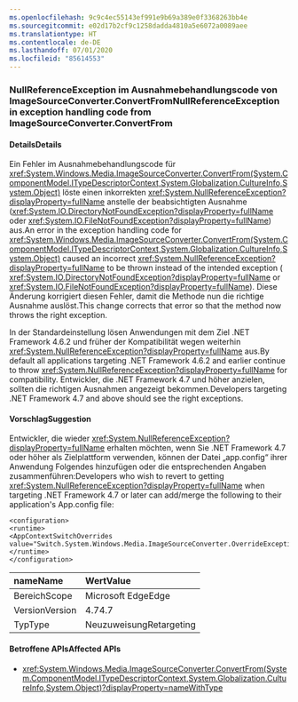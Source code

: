 ```yaml
---
ms.openlocfilehash: 9c9c4ec55143ef991e9b69a389e0f3368263bb4e
ms.sourcegitcommit: e02d17b2cf9c1258dadda4810a5e6072a0089aee
ms.translationtype: HT
ms.contentlocale: de-DE
ms.lasthandoff: 07/01/2020
ms.locfileid: "85614553"
---
```

### <a name="nullreferenceexception-in-exception-handling-code-from-imagesourceconverterconvertfrom"></a><span data-ttu-id="a38ac-101">NullReferenceException im Ausnahmebehandlungscode von ImageSourceConverter.ConvertFrom</span><span class="sxs-lookup"><span data-stu-id="a38ac-101">NullReferenceException in exception handling code from ImageSourceConverter.ConvertFrom</span></span>

#### <a name="details"></a><span data-ttu-id="a38ac-102">Details</span><span class="sxs-lookup"><span data-stu-id="a38ac-102">Details</span></span>

<span data-ttu-id="a38ac-103">Ein Fehler im Ausnahmebehandlungscode für <xref:System.Windows.Media.ImageSourceConverter.ConvertFrom(System.ComponentModel.ITypeDescriptorContext,System.Globalization.CultureInfo,System.Object)> löste einen inkorrekten <xref:System.NullReferenceException?displayProperty=fullName> anstelle der beabsichtigten Ausnahme (<xref:System.IO.DirectoryNotFoundException?displayProperty=fullName> oder <xref:System.IO.FileNotFoundException?displayProperty=fullName>) aus.</span><span class="sxs-lookup"><span data-stu-id="a38ac-103">An error in the exception handling code for <xref:System.Windows.Media.ImageSourceConverter.ConvertFrom(System.ComponentModel.ITypeDescriptorContext,System.Globalization.CultureInfo,System.Object)> caused an incorrect <xref:System.NullReferenceException?displayProperty=fullName> to be thrown instead of the intended exception ( <xref:System.IO.DirectoryNotFoundException?displayProperty=fullName> or <xref:System.IO.FileNotFoundException?displayProperty=fullName>).</span></span> <span data-ttu-id="a38ac-104">Diese Änderung korrigiert diesen Fehler, damit die Methode nun die richtige Ausnahme auslöst.</span><span class="sxs-lookup"><span data-stu-id="a38ac-104">This change corrects that error so that the method now throws the right exception.</span></span> <p/><span data-ttu-id="a38ac-105">In der Standardeinstellung lösen Anwendungen mit dem Ziel .NET Framework 4.6.2 und früher der Kompatibilität wegen weiterhin <xref:System.NullReferenceException?displayProperty=fullName> aus.</span><span class="sxs-lookup"><span data-stu-id="a38ac-105">By default all applications targeting .NET Framework 4.6.2 and earlier continue to throw <xref:System.NullReferenceException?displayProperty=fullName> for compatibility.</span></span> <span data-ttu-id="a38ac-106">Entwickler, die .NET Framework 4.7 und höher anzielen, sollten die richtigen Ausnahmen angezeigt bekommen.</span><span class="sxs-lookup"><span data-stu-id="a38ac-106">Developers targeting .NET Framework 4.7 and above should see the right exceptions.</span></span>

#### <a name="suggestion"></a><span data-ttu-id="a38ac-107">Vorschlag</span><span class="sxs-lookup"><span data-stu-id="a38ac-107">Suggestion</span></span>

<span data-ttu-id="a38ac-108">Entwickler, die wieder <xref:System.NullReferenceException?displayProperty=fullName> erhalten möchten, wenn Sie .NET Framework 4.7 oder höher als Zielplattform verwenden, können der Datei „app.config“ ihrer Anwendung Folgendes hinzufügen oder die entsprechenden Angaben zusammenführen:</span><span class="sxs-lookup"><span data-stu-id="a38ac-108">Developers who wish to revert to getting <xref:System.NullReferenceException?displayProperty=fullName> when targeting .NET Framework 4.7 or later can add/merge the following to their application's App.config file:</span></span>

<pre><code class="lang-xml">&lt;configuration&gt;&#13;&#10;&lt;runtime&gt;&#13;&#10;&lt;AppContextSwitchOverrides value=&quot;Switch.System.Windows.Media.ImageSourceConverter.OverrideExceptionWithNullReferenceException=true&quot;/&gt;&#13;&#10;&lt;/runtime&gt;&#13;&#10;&lt;/configuration&gt;&#13;&#10;</code></pre>

| <span data-ttu-id="a38ac-109">name</span><span class="sxs-lookup"><span data-stu-id="a38ac-109">Name</span></span>    | <span data-ttu-id="a38ac-110">Wert</span><span class="sxs-lookup"><span data-stu-id="a38ac-110">Value</span></span>       |
|:--------|:------------|
| <span data-ttu-id="a38ac-111">Bereich</span><span class="sxs-lookup"><span data-stu-id="a38ac-111">Scope</span></span>   | <span data-ttu-id="a38ac-112">Microsoft Edge</span><span class="sxs-lookup"><span data-stu-id="a38ac-112">Edge</span></span>        |
| <span data-ttu-id="a38ac-113">Version</span><span class="sxs-lookup"><span data-stu-id="a38ac-113">Version</span></span> | <span data-ttu-id="a38ac-114">4.7</span><span class="sxs-lookup"><span data-stu-id="a38ac-114">4.7</span></span>         |
| <span data-ttu-id="a38ac-115">Typ</span><span class="sxs-lookup"><span data-stu-id="a38ac-115">Type</span></span>    | <span data-ttu-id="a38ac-116">Neuzuweisung</span><span class="sxs-lookup"><span data-stu-id="a38ac-116">Retargeting</span></span> |

#### <a name="affected-apis"></a><span data-ttu-id="a38ac-117">Betroffene APIs</span><span class="sxs-lookup"><span data-stu-id="a38ac-117">Affected APIs</span></span>

- <xref:System.Windows.Media.ImageSourceConverter.ConvertFrom(System.ComponentModel.ITypeDescriptorContext,System.Globalization.CultureInfo,System.Object)?displayProperty=nameWithType>
